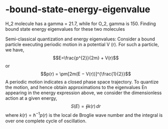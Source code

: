 # -bound-state-energy-eigenvalue
 H_2 molecule has a gamma = 21.7, while for O_2, gamma is 150. Finding bound state energy eigenvalues for these two molecules
 
 Semi-classical quantization and energy eigenvalues: Consider a bound particle executing periodic motion in a potential V (r). For such a particle, we have,
$$E=\frac{p^{2}}{2m} + V(r)$$ or $$p(r) = \pm[2m(E − V(r))]^{\frac{1}{2}}$$
A periodic motion indicates a closed phase space trajectory. To quantize the motion, and hence obtain approximations
to the eigenvalues En appearing in the energy expression above, we consider the dimensionless action at a given energy,
$$S(E) = \oint k(r) \,dr$$
where $k(r) = \hbar^{−1}p(r)$ is the local de Broglie wave number and the integral is over one complete cycle of oscillation.
